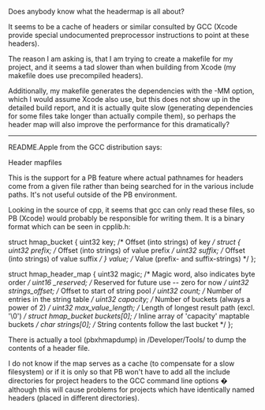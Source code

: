 Does anybody know what the headermap is all about?

It seems to be a cache of headers or similar consulted by GCC (Xcode provide special undocumented preprocessor instructions to point at these headers).

The reason I am asking is, that I am trying to create a makefile for my project, and it seems a tad slower than when building from Xcode (my makefile does use precompiled headers).

Additionally, my makefile generates the dependencies with the -MM option, which I would assume Xcode also use, but this does not show up in the detailed build report, and it is actually quite slow (generating dependencies for some files take longer than actually compile them), so perhaps the header map will also improve the performance for this dramatically?

----

README.Apple from the GCC distribution says:
    
Header mapfiles

This is the support for a PB feature where actual pathnames for
headers come from a given file rather than being searched for in the
various include paths.  It's not useful outside of the PB environment.


Looking in the source of cpp, it seems that gcc can only read these files, so PB (Xcode) would probably be responsible for writing them. It is a binary format which can be seen in cpplib.h:
    
struct hmap_bucket
{
  uint32 key;          /* Offset (into strings) of key                */
  struct {
    uint32 prefix;     /* Offset (into strings) of value prefix   */
    uint32 suffix;     /* Offset (into strings) of value suffix   */
  } value;             /* Value (prefix- and suffix-strings)          */
};

struct hmap_header_map
{
  uint32 magic;             /* Magic word, also indicates byte order       */
  uint16 _reserved;         /* Reserved for future use -- zero for now     */
  uint32 strings_offset;    /* Offset to start of string pool              */
  uint32 count;             /* Number of entries in the string table       */
  uint32 capacity;          /* Number of buckets (always a power of 2)     */
  uint32 max_value_length;  /* Length of longest result path (excl. '\0')  */
  struct hmap_bucket buckets[0]; /* Inline array of 'capacity' maptable buckets */
  char strings[0];          /* String contents follow the last bucket      */
};


There is actually a tool (pbxhmapdump) in /Developer/Tools/ to dump the contents of a header file.

I do not know if the map serves as a cache (to compensate for a slow filesystem) or if it is only so that PB won't have to add all the include directories for project headers to the GCC command line options � although this will cause problems for projects which have identically named headers (placed in different directories).
